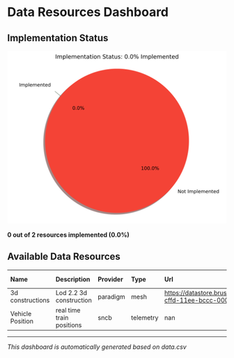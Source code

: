 # Data Resources Dashboard

## Implementation Status

![Implementation Status](assets/implementation_chart.svg)

**0 out of 2 resources implemented (0.0%)**

## Available Data Resources

| Name             | Description               | Provider   | Type      | Url                                                                                     | Format           | Update frequency   | Harverster            | Implemented   | Priority   |
|:-----------------|:--------------------------|:-----------|:----------|:----------------------------------------------------------------------------------------|:-----------------|:-------------------|:----------------------|:--------------|:-----------|
| 3d constructions | Lod 2.2 3d construction   | paradigm   | mesh      | https://datastore.brussels/web/data/dataset/e9ec2aa4-cffd-11ee-bccc-00090ffe0001#access | shp/dwg/gpkg/skp | 1mounth            | nan                   | no            | high       |
| Vehicle Position | real time train positions | sncb       | telemetry | nan                                                                                     | geojson          | 30seconds          | tionGeometryHarvester | yes           | nan        |

---

*This dashboard is automatically generated based on data.csv*
